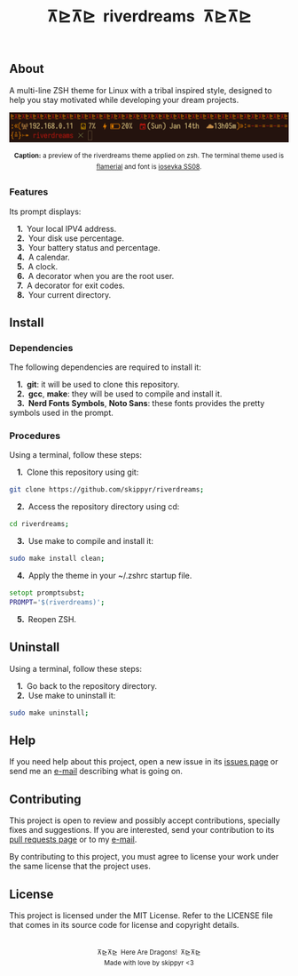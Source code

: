 <h1 align="center">⊼⊵⊼⊵&ensp;riverdreams&ensp;⊼⊵⊼⊵</h1>
<p align="center">
	<img src="https://img.shields.io/github/license/skippyr/riverdreams" alt="" />
	<img src="https://img.shields.io/github/v/tag/skippyr/riverdreams" alt="" />
	<img src="https://img.shields.io/github/commit-activity/t/skippyr/riverdreams" alt="" />
	<img src="https://img.shields.io/github/stars/skippyr/riverdreams" alt="" />
</p>

## About

A multi-line ZSH theme for Linux with a tribal inspired style, designed to help you stay motivated while developing your dream projects.

<p align="center"><img src="preview.png" alt="" /></p>
<p align="center"><sup><strong>Caption:</strong> a preview of the riverdreams theme applied on zsh. The terminal theme used is <a href="https://github.com/skippyr/flamerial">flamerial</a> and font is <a href="https://github.com/be5invis/Iosevka">iosevka SS08</a>.</sup></p>


### Features

Its prompt displays:

&emsp;**1.**&ensp;Your local IPV4 address.\
&emsp;**2.**&ensp;Your disk use percentage.\
&emsp;**3.**&ensp;Your battery status and percentage.\
&emsp;**4.**&ensp;A calendar.\
&emsp;**5.**&ensp;A clock.\
&emsp;**6.**&ensp;A decorator when you are the root user.\
&emsp;**7.**&ensp;A decorator for exit codes.\
&emsp;**8.**&ensp;Your current directory.

## Install

### Dependencies

The following dependencies are required to install it:

&emsp;**1.**&ensp;**git**: it will be used to clone this repository.\
&emsp;**2.**&ensp;**gcc**, **make**: they will be used to compile and install it.\
&emsp;**3.**&ensp;**Nerd Fonts Symbols**, **Noto Sans**: these fonts provides the pretty symbols used in the prompt.

### Procedures

Using a terminal, follow these steps:

&emsp;**1.**&ensp;Clone this repository using git:

```sh
git clone https://github.com/skippyr/riverdreams;
```

&emsp;**2.**&ensp;Access the repository directory using cd:

```sh
cd riverdreams;
```

&emsp;**3.**&ensp;Use make to compile and install it:

```sh
sudo make install clean;
```

&emsp;**4.**&ensp;Apply the theme in your ~/.zshrc startup file.

```zsh
setopt promptsubst;
PROMPT='$(riverdreams)';
```

&emsp;**5.**&ensp;Reopen ZSH.

## Uninstall

Using a terminal, follow these steps:

&emsp;**1.**&ensp;Go back to the repository directory.\
&emsp;**2.**&ensp;Use make to uninstall it:

```sh
sudo make uninstall;
```

## Help

If you need help about this project, open a new issue in its [issues page](https://github.com/skippyr/riverdreams/issues) or send me an [e-mail](mailto:skippyr.developer@gmail.com) describing what is going on.

## Contributing

This project is open to review and possibly accept contributions, specially fixes and suggestions. If you are interested, send your contribution to its [pull requests page](https://github.com/skippyr/riverdreams/pulls) or to my [e-mail](mailto:skippyr.developer@gmail.com).

By contributing to this project, you must agree to license your work under the same license that the project uses.

## License

This project is licensed under the MIT License. Refer to the LICENSE file that comes in its source code for license and copyright details.

<p align="center"><sup><br />⊼⊵⊼⊵&ensp;Here Are Dragons!&ensp;⊼⊵⊼⊵<br />Made with love by skippyr <3</sup></p>
